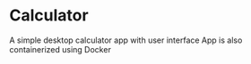 # Calculator
A simple desktop calculator app with user interface
App is also containerized using Docker

